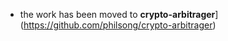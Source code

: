 * the  work has been moved to **crypto-arbitrager**](https://github.com/philsong/crypto-arbitrager)

